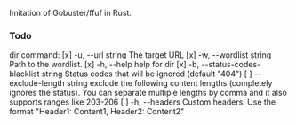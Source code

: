 Imitation of Gobuster/ffuf in Rust.

### Todo

dir command:
[x] -u, --url string                        The target URL
[x] -w, --wordlist string       Path to the wordlist.
[x] -h, --help                              help for dir
[x] -b, --status-codes-blacklist string     Status codes that will be ignored (default "404")
[ ] --exclude-length string             exclude the following content lengths (completely ignores the status). You can separate multiple lengths by comma and it also supports ranges like 203-206
[ ] -h, --headers               Custom headers. Use the format "Header1: Content1, Header2: Content2"
